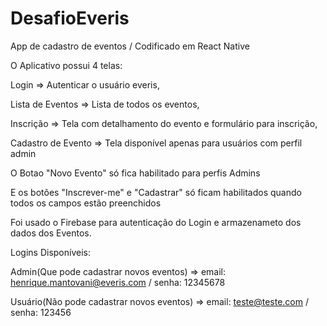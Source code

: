 # DesafioEveris
App de cadastro de eventos / Codificado em React Native

O Aplicativo possui 4 telas:

Login => Autenticar o usuário everis,

Lista de Eventos => Lista de todos os eventos,

Inscrição =>	Tela com detalhamento do evento e formulário para inscrição,

Cadastro de Evento =>	Tela disponível apenas para usuários com perfil admin

O Botao "Novo Evento" só fica habilitado para perfis Admins

E os botões "Inscrever-me" e "Cadastrar" só ficam habilitados quando todos os campos estão preenchidos

Foi usado o Firebase para autenticação do Login e armazenameto dos dados dos Eventos.

Logins Disponíveis: 

Admin(Que pode cadastrar novos eventos) =>
email: henrique.mantovani@everis.com /
senha: 12345678


Usuário(Não pode cadastrar novos eventos) =>
email: teste@teste.com /
senha: 123456
